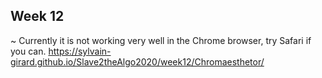 ## Week 12

~ Currently it is not working very well in the Chrome browser, try Safari if you can.
https://sylvain-girard.github.io/Slave2theAlgo2020/week12/Chromaesthetor/
